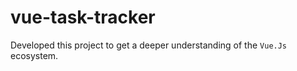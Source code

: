 # vue-task-tracker

Developed this project to get a deeper understanding of the `Vue.Js` ecosystem.

